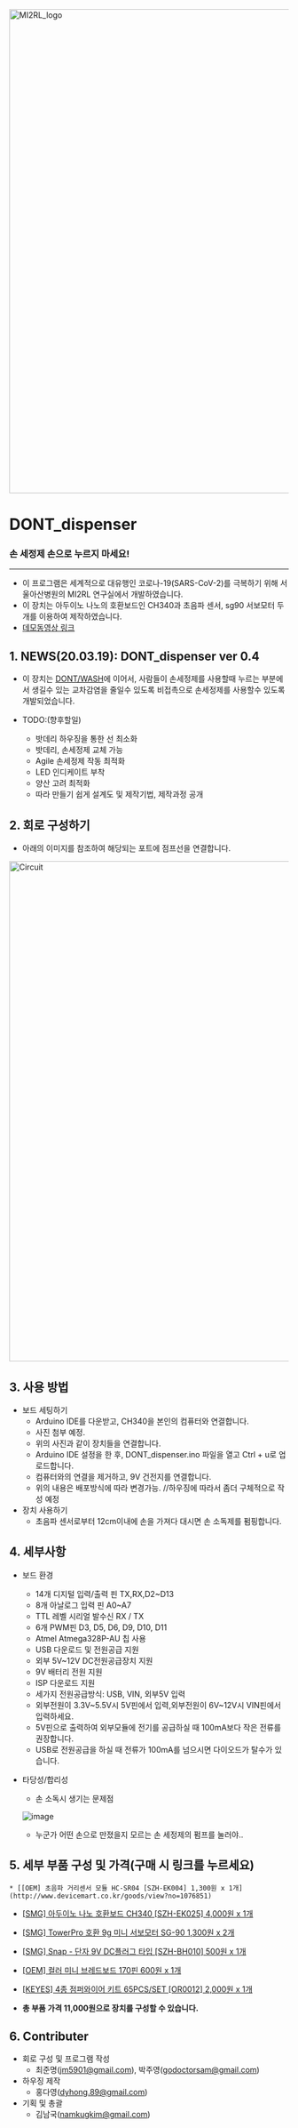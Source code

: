 <img width="871" alt="MI2RL_logo" src="https://user-images.githubusercontent.com/55417425/77146652-e4a44700-6ace-11ea-9e69-3d38b3f35392.png">
<br>

# DONT_dispenser

### 손 세정제 손으로 누르지 마세요!

---

* 이 프로그램은 세계적으로 대유행인 코로나-19(SARS-CoV-2)를 극복하기 위해 서울아산병원의 MI2RL 연구실에서 개발하였습니다.
* 이 장치는 아두이노 나노의 호환보드인 CH340과 초음파 센서, sg90 서보모터 두개를 이용하여 제작하였습니다.
* [데모동영상 링크](https://youtu.be/2AqtVSnK7Oo)


## 1. NEWS(20.03.19): DONT_dispenser ver 0.4

   * 이 장치는 [DONT/WASH](https://github.com/mi2rl/DONT)에 이어서, 사람들이 손세정제를 사용할때 누르는 부분에서 생길수 있는 교차감염을 줄일수 있도록 비접촉으로 손세정제를 사용할수 있도록 개발되었습니다.
   * TODO:(향후할일)

     * 밧데리 하우징을 통한 선 최소화
     * 밧데리, 손세정제 교체 가능
     * Agile 손세정제 작동 최적화
     * LED 인디케이트 부착
     * 양산 고려 최적화
     * 따라 만들기 쉽게 설계도 및 제작기법, 제작과정 공개

## 2. 회로 구성하기

   * 아래의 이미지를 참조하여 해당되는 포트에 점프선을 연결합니다.
<img width="900" alt="Circuit" src="https://user-images.githubusercontent.com/55417425/77146927-8b88e300-6acf-11ea-9d17-d67da54c015c.png">

## 3. 사용 방법


   * 보드 세팅하기
     * Arduino IDE를 다운받고, CH340을 본인의 컴퓨터와 연결합니다.
     * 사진 첨부 예정.
     * 위의 사진과 같이 장치들을 연결합니다.
     * Arduino IDE 설정을 한 후, DONT_dispenser.ino 파일을 열고 Ctrl + u로 업로드합니다.
     * 컴퓨터와의 연결을 제거하고, 9V 건전지를 연결합니다. 
     * 위의 내용은 배포방식에 따라 변경가능. //하우징에 따라서 좀더 구체적으로 작성 예정
   * 장치 사용하기 
     * 초음파 센서로부터 12cm이내에 손을 가져다 대시면 손 소독제를 펌핑합니다.

   

## 4. 세부사항


   * 보드 환경
     * 14개 디지털 입력/출력 핀 TX,RX,D2~D13
     * 8개 아날로그 입력 핀 A0~A7
     * TTL 레벨 시리얼 발수신 RX / TX
     * 6개 PWM핀 D3, D5, D6, D9, D10, D11
     * Atmel Atmega328P-AU 칩 사용
     * USB 다운로드 및 전원공급 지원
     * 외부 5V~12V DC전원공급장치 지원
     * 9V 배터리 전원 지원
     * ISP 다운로드 지원
     * 세가지 전원공급방식: USB, VIN, 외부5V 입력
     * 외부전원이 3.3V~5.5V시 5V핀에서 입력,외부전원이 6V~12V시 VIN핀에서 입력하세요.
     * 5V핀으로 출력하여 외부모듈에 전기를 공급하실 때 100mA보다 작은 전류를 권장합니다.
     * USB로 전원공급을 하실 때 전류가 100mA를 넘으시면 다이오드가 탈수가 있습니다.
   * 타당성/합리성
     * 손 소독시 생기는 문제점 
     
     ![image](https://user-images.githubusercontent.com/42925197/77137204-4903de00-6ab0-11ea-937e-0cba5ad5ad16.png)
       * 누군가 어떤 손으로 만졌을지 모르는 손 세정제의 펌프를 눌러야..
      
       
## 5. 세부 부품 구성 및 가격(구매 시 링크를 누르세요)
    * [[OEM] 초음파 거리센서 모듈 HC-SR04 [SZH-EK004] 1,300원 x 1개](http://www.devicemart.co.kr/goods/view?no=1076851)

   * [[SMG] 아두이노 나노 호환보드 CH340 [SZH-EK025] 4,000원 x 1개](http://www.devicemart.co.kr/goods/view?no=1342039)

   * [[SMG] TowerPro 호환 9g 미니 서보모터 SG-90 1,300원 x  2개](http://www.devicemart.co.kr/goods/view?no=1128421)

   * [[SMG] Snap - 단자 9V DC플러그 타입 [SZH-BH010] 500원 x 1개](http://www.devicemart.co.kr/goods/view?no=1323045)

   * [[OEM] 컬러 미니 브레드보드 170핀 600원 x 1개](http://www.devicemart.co.kr/goods/view?no=1329504)

   * [[KEYES] 4종 점퍼와이어 키트 65PCS/SET [OR0012] 2,000원 x 1개](http://www.devicemart.co.kr/goods/view?no=1329628)

* **총 부품 가격 11,000원으로 장치를 구성할 수 있습니다.**


## 6. Contributer

   
   * 회로 구성 및 프로그램 작성
     * 최준명([jm5901@gmail.com](mailto:jm5901@gmail.com)), 박주영(godoctorsam@gmail.com)   
   * 하우징 제작
     * 홍다영(dyhong.89@gmail.com)
   * 기획 및 총괄
     * 김남국([namkugkim@gmail.com](mailto:namkugkim@gmail.com))
